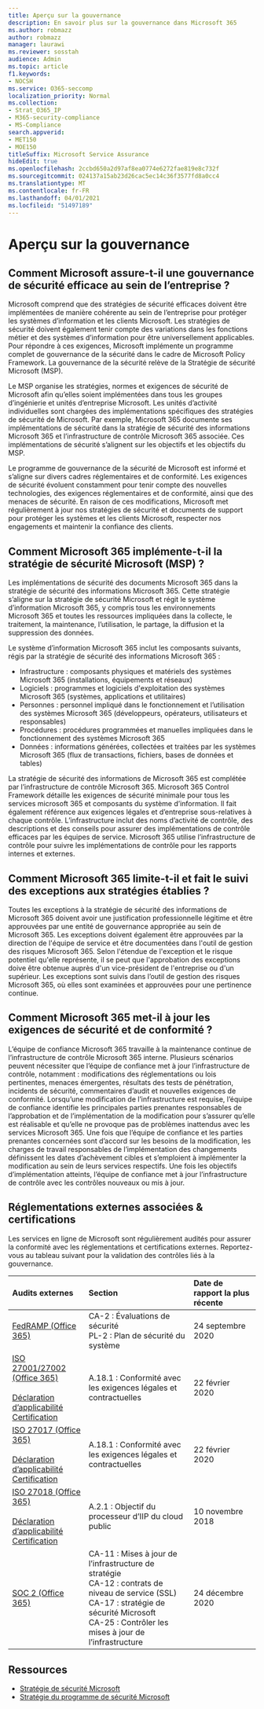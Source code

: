 ```yaml
---
title: Aperçu sur la gouvernance
description: En savoir plus sur la gouvernance dans Microsoft 365
ms.author: robmazz
author: robmazz
manager: laurawi
ms.reviewer: sosstah
audience: Admin
ms.topic: article
f1.keywords:
- NOCSH
ms.service: O365-seccomp
localization_priority: Normal
ms.collection:
- Strat_O365_IP
- M365-security-compliance
- MS-Compliance
search.appverid:
- MET150
- MOE150
titleSuffix: Microsoft Service Assurance
hideEdit: true
ms.openlocfilehash: 2ccbd650a2d97af8ea0774e6272fae819e8c732f
ms.sourcegitcommit: 024137a15ab23d26cac5ec14c36f3577fd8a0cc4
ms.translationtype: MT
ms.contentlocale: fr-FR
ms.lasthandoff: 04/01/2021
ms.locfileid: "51497189"
---
```

# <a name="governance-overview"></a>Aperçu sur la gouvernance

## <a name="how-does-microsoft-provide-effective-security-governance-across-the-enterprise"></a>Comment Microsoft assure-t-il une gouvernance de sécurité efficace au sein de l’entreprise ?

Microsoft comprend que des stratégies de sécurité efficaces doivent être implémentées de manière cohérente au sein de l’entreprise pour protéger les systèmes d’information et les clients Microsoft. Les stratégies de sécurité doivent également tenir compte des variations dans les fonctions métier et des systèmes d’information pour être universellement applicables. Pour répondre à ces exigences, Microsoft implémente un programme complet de gouvernance de la sécurité dans le cadre de Microsoft Policy Framework. La gouvernance de la sécurité relève de la Stratégie de sécurité Microsoft (MSP).

Le MSP organise les stratégies, normes et exigences de sécurité de Microsoft afin qu’elles soient implémentées dans tous les groupes d’ingénierie et unités d’entreprise Microsoft. Les unités d’activité individuelles sont chargées des implémentations spécifiques des stratégies de sécurité de Microsoft. Par exemple, Microsoft 365 documente ses implémentations de sécurité dans la stratégie de sécurité des informations Microsoft 365 et l’infrastructure de contrôle Microsoft 365 associée. Ces implémentations de sécurité s’alignent sur les objectifs et les objectifs du MSP.

Le programme de gouvernance de la sécurité de Microsoft est informé et s’aligne sur divers cadres réglementaires et de conformité. Les exigences de sécurité évoluent constamment pour tenir compte des nouvelles technologies, des exigences réglementaires et de conformité, ainsi que des menaces de sécurité. En raison de ces modifications, Microsoft met régulièrement à jour nos stratégies de sécurité et documents de support pour protéger les systèmes et les clients Microsoft, respecter nos engagements et maintenir la confiance des clients.

## <a name="how-does-microsoft-365-implement-the-microsoft-security-policy-msp"></a>Comment Microsoft 365 implémente-t-il la stratégie de sécurité Microsoft (MSP) ?

Les implémentations de sécurité des documents Microsoft 365 dans la stratégie de sécurité des informations Microsoft 365. Cette stratégie s’aligne sur la stratégie de sécurité Microsoft et régit le système d’information Microsoft 365, y compris tous les environnements Microsoft 365 et toutes les ressources impliquées dans la collecte, le traitement, la maintenance, l’utilisation, le partage, la diffusion et la suppression des données.

Le système d’information Microsoft 365 inclut les composants suivants, régis par la stratégie de sécurité des informations Microsoft 365 :

- Infrastructure : composants physiques et matériels des systèmes Microsoft 365 (installations, équipements et réseaux)
- Logiciels : programmes et logiciels d'exploitation des systèmes Microsoft 365 (systèmes, applications et utilitaires)
- Personnes : personnel impliqué dans le fonctionnement et l’utilisation des systèmes Microsoft 365 (développeurs, opérateurs, utilisateurs et responsables)
- Procédures : procédures programmées et manuelles impliquées dans le fonctionnement des systèmes Microsoft 365
- Données : informations générées, collectées et traitées par les systèmes Microsoft 365 (flux de transactions, fichiers, bases de données et tables)

La stratégie de sécurité des informations de Microsoft 365 est complétée par l’infrastructure de contrôle Microsoft 365. Microsoft 365 Control Framework détaille les exigences de sécurité minimale pour tous les services microsoft 365 et composants du système d’information. Il fait également référence aux exigences légales et d’entreprise sous-relatives à chaque contrôle. L’infrastructure inclut des noms d’activité de contrôle, des descriptions et des conseils pour assurer des implémentations de contrôle efficaces par les équipes de service. Microsoft 365 utilise l’infrastructure de contrôle pour suivre les implémentations de contrôle pour les rapports internes et externes.

## <a name="how-does-microsoft-365-limit-and-track-exceptions-to-established-policies"></a>Comment Microsoft 365 limite-t-il et fait le suivi des exceptions aux stratégies établies ?

Toutes les exceptions à la stratégie de sécurité des informations de Microsoft 365 doivent avoir une justification professionnelle légitime et être approuvées par une entité de gouvernance appropriée au sein de Microsoft 365. Les exceptions doivent également être approuvées par la direction de l'équipe de service et être documentées dans l'outil de gestion des risques Microsoft 365. Selon l'étendue de l'exception et le risque potentiel qu'elle représente, il se peut que l'approbation des exceptions doive être obtenue auprès d'un vice-président de l'entreprise ou d'un supérieur. Les exceptions sont suivis dans l’outil de gestion des risques Microsoft 365, où elles sont examinées et approuvées pour une pertinence continue.

## <a name="how-does-microsoft-365-keep-security-and-compliance-requirements-updated"></a>Comment Microsoft 365 met-il à jour les exigences de sécurité et de conformité ?

L’équipe de confiance Microsoft 365 travaille à la maintenance continue de l’infrastructure de contrôle Microsoft 365 interne. Plusieurs scénarios peuvent nécessiter que l’équipe de confiance met à jour l’infrastructure de contrôle, notamment : modifications des réglementations ou lois pertinentes, menaces émergentes, résultats des tests de pénétration, incidents de sécurité, commentaires d’audit et nouvelles exigences de conformité. Lorsqu’une modification de l’infrastructure est requise, l’équipe de confiance identifie les principales parties prenantes responsables de l’approbation et de l’implémentation de la modification pour s’assurer qu’elle est réalisable et qu’elle ne provoque pas de problèmes inattendus avec les services Microsoft 365. Une fois que l’équipe de confiance et les parties prenantes concernées sont d’accord sur les besoins de la modification, les charges de travail responsables de l’implémentation des changements définissent les dates d’achèvement cibles et s’emploient à implémenter la modification au sein de leurs services respectifs. Une fois les objectifs d’implémentation atteints, l’équipe de confiance met à jour l’infrastructure de contrôle avec les contrôles nouveaux ou mis à jour.

## <a name="related-external-regulations--certifications"></a>Réglementations externes associées & certifications

Les services en ligne de Microsoft sont régulièrement audités pour assurer la conformité avec les réglementations et certifications externes. Reportez-vous au tableau suivant pour la validation des contrôles liés à la gouvernance.

| **Audits externes** | **Section** | **Date de rapport la plus récente** |
|:--------------------|:------------|:-----------------------|
| [FedRAMP (Office 365)](https://compliance.microsoft.com/compliancemanager) | CA-2 : Évaluations de sécurité <br> PL-2 : Plan de sécurité du système | 24 septembre 2020 |
| [ISO 27001/27002 (Office 365)](https://servicetrust.microsoft.com/ViewPage/MSComplianceGuideV3?command=Download&downloadType=Document&downloadId=d7864d4f-e053-4cc4-a964-fa526d07c3be&tab=7027ead0-3d6b-11e9-b9e1-290b1eb4cdeb&docTab=7027ead0-3d6b-11e9-b9e1-290b1eb4cdeb_ISO_Reports) <br><br> [Déclaration d’applicabilité](https://servicetrust.microsoft.com/ViewPage/MSComplianceGuide?command=Download&downloadType=Document&downloadId=8ee1e46b-2ada-4e7b-bb7d-4c55a8cb6fcd&docTab=4ce99610-c9c0-11e7-8c2c-f908a777fa4d_ISO_Reports) <br> [Certification](https://servicetrust.microsoft.com/ViewPage/MSComplianceGuideV3?command=Download&downloadType=Document&downloadId=1e84a14a-2468-45ac-9412-5e53250d57ec&tab=7027ead0-3d6b-11e9-b9e1-290b1eb4cdeb&docTab=7027ead0-3d6b-11e9-b9e1-290b1eb4cdeb_ISO_Reports) | A.18.1 : Conformité avec les exigences légales et contractuelles | 22 février 2020 |
| [ISO 27017 (Office 365)](https://servicetrust.microsoft.com/ViewPage/MSComplianceGuideV3?command=Download&downloadType=Document&downloadId=d7864d4f-e053-4cc4-a964-fa526d07c3be&tab=7027ead0-3d6b-11e9-b9e1-290b1eb4cdeb&docTab=7027ead0-3d6b-11e9-b9e1-290b1eb4cdeb_ISO_Reports) <br><br> [Déclaration d’applicabilité](https://servicetrust.microsoft.com/ViewPage/MSComplianceGuide?command=Download&downloadType=Document&downloadId=8ee1e46b-2ada-4e7b-bb7d-4c55a8cb6fcd&docTab=4ce99610-c9c0-11e7-8c2c-f908a777fa4d_ISO_Reports) <br> [Certification](https://servicetrust.microsoft.com/ViewPage/MSComplianceGuideV3?command=Download&downloadType=Document&downloadId=70de0999-5451-43a3-9ef4-761e8fbfb1a3&tab=7027ead0-3d6b-11e9-b9e1-290b1eb4cdeb&docTab=7027ead0-3d6b-11e9-b9e1-290b1eb4cdeb_ISO_Reports) | A.18.1 : Conformité avec les exigences légales et contractuelles | 22 février 2020 |
| [ISO 27018 (Office 365)](https://servicetrust.microsoft.com/ViewPage/MSComplianceGuideV3?command=Download&downloadType=Document&downloadId=d7864d4f-e053-4cc4-a964-fa526d07c3be&tab=7027ead0-3d6b-11e9-b9e1-290b1eb4cdeb&docTab=7027ead0-3d6b-11e9-b9e1-290b1eb4cdeb_ISO_Reports) <br><br> [Déclaration d’applicabilité](https://servicetrust.microsoft.com/ViewPage/MSComplianceGuide?command=Download&downloadType=Document&downloadId=8ee1e46b-2ada-4e7b-bb7d-4c55a8cb6fcd&docTab=4ce99610-c9c0-11e7-8c2c-f908a777fa4d_ISO_Reports) <br> [Certification](https://servicetrust.microsoft.com/ViewPage/MSComplianceGuideV3?command=Download&downloadType=Document&downloadId=43e89534-f48d-42ea-a7a7-3523ff516036&tab=7027ead0-3d6b-11e9-b9e1-290b1eb4cdeb&docTab=7027ead0-3d6b-11e9-b9e1-290b1eb4cdeb_ISO_Reports) | A.2.1 : Objectif du processeur d’IIP du cloud public | 10 novembre 2018 |
| [SOC 2 (Office 365)](https://servicetrust.microsoft.com/ViewPage/MSComplianceGuideV3?command=Download&downloadType=Document&downloadId=a73c1738-7892-42b7-acd3-87b6371c53f6&tab=7027ead0-3d6b-11e9-b9e1-290b1eb4cdeb&docTab=7027ead0-3d6b-11e9-b9e1-290b1eb4cdeb_SOC_%2F_SSAE_16_Reports) | CA-11 : Mises à jour de l’infrastructure de stratégie <br> CA-12 : contrats de niveau de service (SSL) <br> CA-17 : stratégie de sécurité Microsoft <br> CA-25 : Contrôler les mises à jour de l’infrastructure | 24 décembre 2020 |

## <a name="resources"></a>Ressources

- [Stratégie de sécurité Microsoft](https://servicetrust.microsoft.com/ViewPage/TrustDocumentsV3?command=Download&downloadType=Document&downloadId=bc35aefb-ec41-4a0e-bfc7-10aa5169ca88&tab=7f51cb60-3d6c-11e9-b2af-7bb9f5d2d913&docTab=7f51cb60-3d6c-11e9-b2af-7bb9f5d2d913_FAQ_and_White_Papers)
- [Stratégie du programme de sécurité Microsoft](https://servicetrust.microsoft.com/ViewPage/TrustDocumentsV3?command=Download&downloadType=Document&downloadId=4b010ac5-2861-4d20-b8ff-db77875b43a9&tab=7f51cb60-3d6c-11e9-b2af-7bb9f5d2d913&docTab=7f51cb60-3d6c-11e9-b2af-7bb9f5d2d913_FAQ_and_White_Papers)